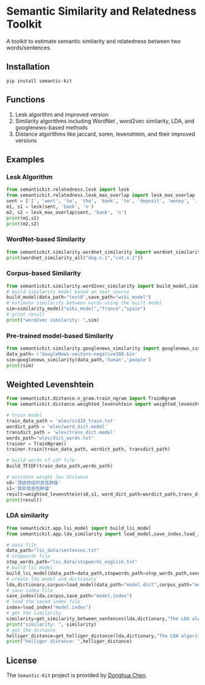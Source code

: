 # Semantic Similarity and Relatedness Toolkit

A toolkit to estimate semantic similarity and relatedness between two words/sentences. 

## Installation
```pip
pip install semantic-kit
```

## Functions
1. Lesk algorithm and improved version
2. Similarity algorithms including WordNet , word2vec similarity, LDA, and googlenews-based methods
3. Distance algorithms like jaccard, soren, levenshtein, and their improved versions

## Examples
### Lesk Algorithm
```python
from semantickit.relatedness.lesk import lesk
from semantickit.relatedness.lesk_max_overlap import lesk_max_overlap
sent = ['I', 'went', 'to', 'the', 'bank', 'to', 'deposit', 'money', '.']
m1, s1 = lesk(sent, 'bank', 'n')
m2, s2 = lesk_max_overlap(sent, 'bank', 'n')
print(m1,s1)
print(m2,s2)
```
### WordNet-based Similarity
```python
from semantickit.similarity.wordnet_similarity import wordnet_similarity_all
print(wordnet_similarity_all("dog.n.1","cat.n.1"))
```

### Corpus-based Similarity
```python
from semantickit.similarity.word2vec_similarity import build_model,similarity_model
# build similarity model based on text source
build_model(data_path="text8",save_path="wiki_model")
# estimate similarity between words using the built model
sim=similarity_model("wiki_model","france","spain")
# print result
print("word2vec similarity: ",sim)
```

### Pre-trained model-based Similarity
```python
from semantickit.similarity.googlenews_similarity import googlenews_similarity
data_path= r'GoogleNews-vectors-negative300.bin'
sim=googlenews_similarity(data_path,'human','people')
print(sim)
```

## Weighted Levenshtein
```python
from semantickit.distance.n_gram.train_ngram import TrainNgram
from semantickit.distance.weighted_levenshtein import weighted_levenshtein,Build_TFIDF

# train model
train_data_path = 'wlev/icd10_train.txt'
wordict_path = 'wlev/word_dict.model'
transdict_path = 'wlev/trans_dict.model'
words_path="wlev/dict_words.txt"
trainer = TrainNgram()
trainer.train(train_data_path, wordict_path, transdict_path)

# build words tf-idf file
Build_TFIDF(train_data_path,words_path)

# estimate weight lev distance
s0='颈结缔组织良性肿瘤'
s1='耳软骨良性肿瘤'
result=weighted_levenshtein(s0,s1, word_dict_path=wordict_path,trans_dict_path=transdict_path,data_path=train_data_path,words_path=words_path)
print(result)
```

### LDA similarity
```python
from semantickit.app.lsi_model import build_lsi_model
from semantickit.app.lda_similarity import load_model,save_index,load_index,get_similarity_between_sentences,get_helliger_distance

# data file
data_path="lsi_data/sentences.txt"
# stopwords file
stop_words_path="lsi_data/stopwords_english.txt"
# build lsi model
build_lsi_model(data_path=data_path,stopwords_path=stop_words_path,save_dict_path="model.dict",save_corpus_path="model.corpus")
# create lda model and dictionary
lda,dictionary,corpus=load_model(data_path="model.dict",corpus_path="model.corpus")
# save index file
save_index(lda,corpus,save_path="model.index")
# load the saved index file
index=load_index("model.index")
# get the similarity
similarity=get_similarity_between_sentences(lda,dictionary,"The LDA algorithm","a new unseen document")
print("similarity: ", similarity)
# get the distance
helliger_distance=get_helliger_distance(lda,dictionary,"The LDA algorithm","a new unseen document")
print("helliger distance: ",helliger_distance)
```

## License
The `Semantic-Kit` project is provided by [Donghua Chen](https://github.com/dhchenx). 

